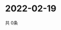 # 2022-02-19
  共 0条

  <!-- BEGIN -->
  <!-- 最后更新时间Sat Feb 19 2022 14:04:21 GMT+0000 (Coordinated Universal Time) -->
  
  <!-- END -->
  
  